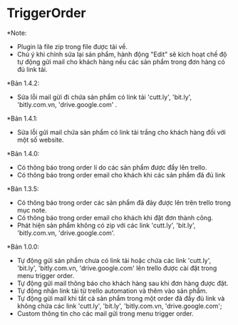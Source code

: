 # TriggerOrder

*Note: 
- Plugin là file zip trong file được tải về.
- Chú ý khi chỉnh sửa lại sản phẩm, hành động "Edit" sẽ kích hoạt chế độ tự động gửi mail cho khách hàng nếu các sản phẩm trong đơn hàng có đủ link tải.

*Bản 1.4.2:
- Sửa lỗi mail gửi đi chứa sản phẩm có link tải 'cutt.ly', 'bit.ly', 'bitly.com.vn, 'drive.google.com' .

*Bản 1.4.1:
- Sửa lỗi gửi mail chứa sản phẩm có link tải trắng cho khách hàng đối với một số website.

*Bản 1.4.0:
- Có thông báo trong order lí do các sản phẩm được đẩy lên trello.
- Có thông báo trong order email cho khách khi các sản phẩm đã đủ link

*Bản 1.3.5:
- Có thông báo trong order các sản phẩm đã đảy được lên trên trello trong mục note.
- Có thông báo trong order email cho khách khi đặt đơn thành công.
- Phát hiện sản phẩm không có zip với các link 'cutt.ly', 'bit.ly', 'bitly.com.vn, 'drive.google.com'.

*Bản 1.0.0:
- Tự động gửi sản phẩm chưa có link tải hoặc chứa các link 'cutt.ly', 'bit.ly', 'bitly.com.vn, 'drive.google.com' lên trello được cài đặt trong menu trigger order.
- Tự động gửi mail thông báo cho khách hàng sau khi đơn hàng được đặt.
- Tự động nhận link tải từ trello automation và thêm vào sản phẩm.
- Tự động gửi mail khi tất cả sản phẩm trong một order đã đầy đủ link và không chứa các link 'cutt.ly', 'bit.ly', 'bitly.com.vn, 'drive.google.com';
- Custom thông tin cho các mail gửi trong menu trigger order.
